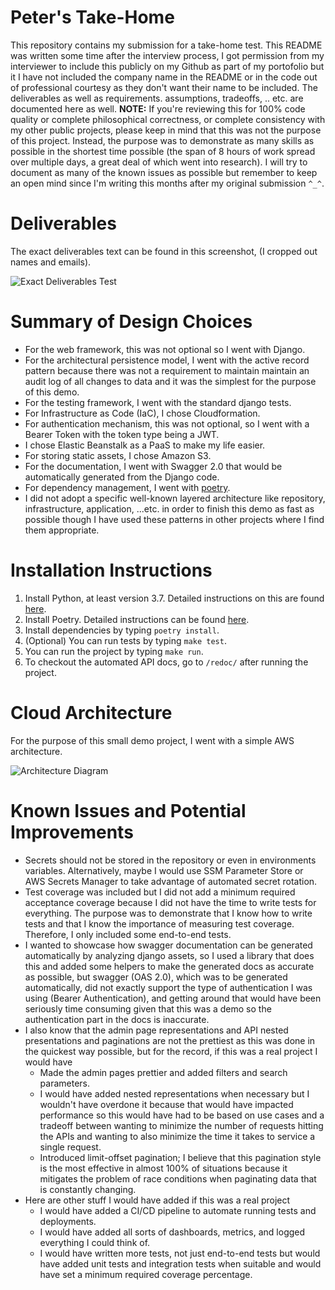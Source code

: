 # Peter's Take-Home

This repository contains my submission for a take-home test. This README was written some time after the interview process, I got permission from my interviewer to include this publicly on my Github as part of my portofolio but it I have not included the company name in the README or in the code out of professional courtesy as they don't want their name to be included.
The deliverables as well as requirements. assumptions, tradeoffs, .. etc. are documented here as well.
**NOTE:** If you're reviewing this for 100% code quality or complete philosophical correctness, or complete consistency with my other public projects, please keep in mind that this was not the purpose of this project. Instead, the purpose was to demonstrate as many skills as possible in the shortest time possible (the span of 8 hours of work spread over multiple days, a great deal of which went into research). I will try to document as many of the known issues as possible but remember to keep an open mind since I'm writing this months after my original submission `^_^`.


# Deliverables
The exact deliverables text can be found in this screenshot, (I cropped out names and emails).

![Exact Deliverables Test](https://peters-publicly-shared-stuff.s3.us-east-2.amazonaws.com/Screen+Shot+2020-04-27+at+9.39.19+AM.png)

# Summary of Design Choices

 - For the web framework, this was not optional so I went with Django.
 - For the architectural persistence model, I went with the active record pattern because there was not a requirement to maintain maintain an audit log of all changes to data and it was the simplest for the purpose of this demo.
 - For the testing framework, I went with the standard django tests.
 - For Infrastructure as Code (IaC), I chose Cloudformation.
 - For authentication mechanism, this was not optional, so I went with a Bearer Token with the token type being a JWT.
 - I chose Elastic Beanstalk as a PaaS to make my life easier.
 - For storing static assets, I chose Amazon S3.
 - For the documentation, I went with Swagger 2.0 that would be automatically generated from the Django code.
 - For dependency management, I went with [poetry](https://python-poetry.org/).
 - I did not adopt a specific well-known layered architecture like repository, infrastructure, application, ...etc. in order to finish this demo as fast as possible though I have used these patterns in other projects where I find them appropriate.

# Installation Instructions

 1. Install Python, at least version 3.7. Detailed instructions on this are found [here](https://realpython.com/installing-python/).
 2. Install Poetry. Detailed instructions can be found [here](https://python-poetry.org/docs/).
 3. Install dependencies by typing `poetry install`.
 4. (Optional) You can run tests by typing `make test`.
 5. You can run the project by typing `make run`.
 6. To checkout the automated API docs, go to `/redoc/` after running the project.


# Cloud Architecture
For the purpose of this small demo project, I went with a simple AWS architecture.

![Architecture Diagram](https://peters-publicly-shared-stuff.s3.us-east-2.amazonaws.com/_Blank+AWS+%282019%29+diagram.png)

# Known Issues and Potential Improvements

 - Secrets should not be stored in the repository or even in environments variables. Alternatively, maybe I would use SSM Parameter Store or AWS Secrets Manager to take advantage of automated secret rotation.
 - Test coverage was included but I did not add a minimum required acceptance coverage because I did not have the time to write tests for everything. The purpose was to demonstrate that I know how to write tests and that I know the importance of measuring test coverage. Therefore, I only included some end-to-end tests.
 - I wanted to showcase how swagger documentation can be generated automatically by analyzing django assets, so I used a library that does this and added some helpers to make the generated docs as accurate as possible, but swagger (OAS 2.0), which was to be generated automatically, did not exactly support the type of authentication I was using (Bearer Authentication), and getting around that would have been seriously time consuming given that this was a demo so the authentication part in the docs is inaccurate.
 - I also know that the admin page representations and API nested presentations and paginations are not the prettiest as this was done in the quickest way possible, but for the record, if this was a real project I would have
	 - Made the admin pages prettier and added filters and search parameters.
	 - I would have added nested representations when necessary but I wouldn't have overdone it because that would have impacted performance so this would have had to be based on use cases and a tradeoff between wanting to minimize the number of requests hitting the APIs and wanting to also minimize the time it takes to service a single request.
	 - Introduced limit-offset pagination; I believe that this pagination style is the most effective in almost 100% of situations because it mitigates the problem of race conditions when paginating data that is constantly changing.
 - Here are other stuff I would have added if this was a real project
	 - I would have added a CI/CD pipeline to automate running tests and deployments.
	 - I would have added all sorts of dashboards, metrics, and logged everything I could think of.
	 - I would have written more tests, not just end-to-end tests but would have added unit tests and integration tests when suitable and would have set a minimum required coverage percentage.